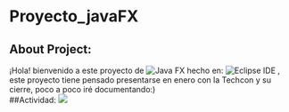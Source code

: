 # Proyecto_javaFX
## About Project:
¡Hola! bienvenido a este proyecto de  ![Java FX](https://img.shields.io/badge/javafx-%23FF0000.svg?style=for-the-badge&logo=javafx&logoColor=white)  hecho en:  ![Eclipse IDE](https://img.shields.io/badge/Eclipse-2C2255?style=for-the-badge&logo=eclipse&logoColor=white ) , este proyecto tiene pensado presentarse en enero con la Techcon y su cierre, poco a poco iré documentando:)<br>
##Actividad:
![](https://github-readme-stats.vercel.app/api?username={username}&theme=blue-green)
